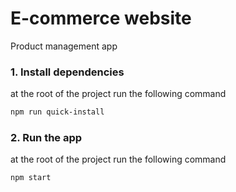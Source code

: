# E-commerce website

Product management app

### 1. Install dependencies

at the root of the project run the following command

```bash
npm run quick-install
```

### 2. Run the app

at the root of the project run the following command

```bash
npm start
```
